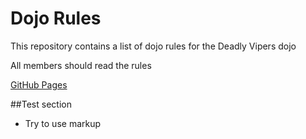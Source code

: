 Dojo Rules
==========

This repository contains a list of dojo rules for the Deadly Vipers dojo

All members should read the rules

[GitHub Pages](https://github.com/deadlyvipers/)

##Test section
* Try to use markup